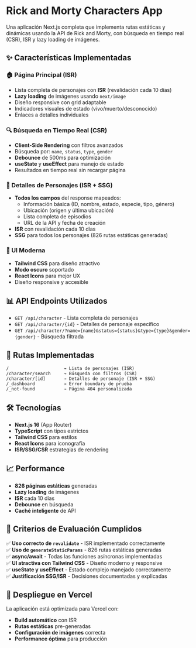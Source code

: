 # Rick and Morty Characters App

Una aplicación Next.js completa que implementa rutas estáticas y dinámicas usando la API de Rick and Morty, con búsqueda en tiempo real (CSR), ISR y lazy loading de imágenes.

## ✨ Características Implementadas

### **🏠 Página Principal (ISR)**
- Lista completa de personajes con **ISR** (revalidación cada 10 días)
- **Lazy loading** de imágenes usando `next/image`
- Diseño responsive con grid adaptable
- Indicadores visuales de estado (vivo/muerto/desconocido)
- Enlaces a detalles individuales

### **🔍 Búsqueda en Tiempo Real (CSR)**
- **Client-Side Rendering** con filtros avanzados
- Búsqueda por: `name`, `status`, `type`, `gender`
- **Debounce** de 500ms para optimización
- **useState** y **useEffect** para manejo de estado
- Resultados en tiempo real sin recargar página

### **👤 Detalles de Personajes (ISR + SSG)**
- **Todos los campos** del response mapeados:
  - Información básica (ID, nombre, estado, especie, tipo, género)
  - Ubicación (origen y última ubicación)
  - Lista completa de episodios
  - URL de la API y fecha de creación
- **ISR** con revalidación cada 10 días
- **SSG** para todos los personajes (826 rutas estáticas generadas)

### **🎨 UI Moderna**
- **Tailwind CSS** para diseño atractivo
- **Modo oscuro** soportado
- **React Icons** para mejor UX
- Diseño responsive y accesible

## 📊 API Endpoints Utilizados

- `GET /api/character` - Lista completa de personajes
- `GET /api/character/{id}` - Detalles de personaje específico
- `GET /api/character/?name={name}&status={status}&type={type}&gender={gender}` - Búsqueda filtrada

## 🚀 Rutas Implementadas

```
/                     → Lista de personajes (ISR)
/character/search     → Búsqueda con filtros (CSR)
/character/[id]       → Detalles de personaje (ISR + SSG)
/_dashboard           → Error boundary de prueba
/_not-found           → Página 404 personalizada
```

## 🛠️ Tecnologías

- **Next.js 16** (App Router)
- **TypeScript** con tipos estrictos
- **Tailwind CSS** para estilos
- **React Icons** para iconografía
- **ISR/SSG/CSR** estrategias de rendering

## 📈 Performance

- **826 páginas estáticas** generadas
- **Lazy loading** de imágenes
- **ISR** cada 10 días
- **Debounce** en búsqueda
- **Caché inteligente** de API

## 🎯 Criterios de Evaluación Cumplidos

✅ **Uso correcto de `revalidate`** - ISR implementado correctamente  
✅ **Uso de `generateStaticParams`** - 826 rutas estáticas generadas  
✅ **async/await** - Todas las funciones asíncronas implementadas  
✅ **UI atractiva con Tailwind CSS** - Diseño moderno y responsive  
✅ **useState y useEffect** - Estado complejo manejado correctamente  
✅ **Justificación SSG/ISR** - Decisiones documentadas y explicadas  

## 🚀 Despliegue en Vercel

La aplicación está optimizada para Vercel con:
- **Build automático** con ISR
- **Rutas estáticas** pre-generadas
- **Configuración de imágenes** correcta
- **Performance óptima** para producción
